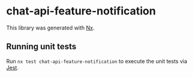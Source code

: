 # chat-api-feature-notification

This library was generated with [Nx](https://nx.dev).

## Running unit tests

Run `nx test chat-api-feature-notification` to execute the unit tests via [Jest](https://jestjs.io).
